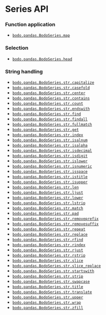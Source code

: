 # Series API
### Function application
- [`bodo.pandas.BodoSeries.map`][bodoseriesmap]

### Selection

- [`bodo.pandas.BodoSeries.head`][bodoserieshead]

### String handling

- [`bodo.pandas.BodoSeries.str.capitalize`][bodoseriesstrcapitalize]
- [`bodo.pandas.BodoSeries.str.casefold`][bodoseriesstrcasefold]
- [`bodo.pandas.BodoSeries.str.center`][bodoseriesstrcenter]
- [`bodo.pandas.BodoSeries.str.contains`][bodoseriesstrcontains]
- [`bodo.pandas.BodoSeries.str.count`][bodoseriesstrcount]
- [`bodo.pandas.BodoSeries.str.endswith`][bodoseriesstrendswith]
- [`bodo.pandas.BodoSeries.str.find`][bodoseriesstrfind]
- [`bodo.pandas.BodoSeries.str.findall`][bodoseriesstrfindall]
- [`bodo.pandas.BodoSeries.str.fullmatch`][bodoseriesstrfullmatch]
- [`bodo.pandas.BodoSeries.str.get`][bodoseriesstrget]
- [`bodo.pandas.BodoSeries.str.index`][bodoseriesstrindex]
- [`bodo.pandas.BodoSeries.str.isalnum`][bodoseriesstrisalnum]
- [`bodo.pandas.BodoSeries.str.isalpha`][bodoseriesstrisalpha]
- [`bodo.pandas.BodoSeries.str.isdecimal`][bodoseriesstrisdecimal]
- [`bodo.pandas.BodoSeries.str.isdigit`][bodoseriesstrisdigit]
- [`bodo.pandas.BodoSeries.str.islower`][bodoseriesstrislower]
- [`bodo.pandas.BodoSeries.str.isnumeric`][bodoseriesstrisnumeric]
- [`bodo.pandas.BodoSeries.str.isspace`][bodoseriesstrisspace]
- [`bodo.pandas.BodoSeries.str.istitle`][bodoseriesstristitle]
- [`bodo.pandas.BodoSeries.str.isupper`][bodoseriesstrisupper]
- [`bodo.pandas.BodoSeries.str.len`][bodoseriesstrlen]
- [`bodo.pandas.BodoSeries.str.ljust`][bodoseriesstrljust]
- [`bodo.pandas.BodoSeries.str.lower`][bodoseriesstrlower]
- [`bodo.pandas.BodoSeries.str.lstrip`][bodoseriesstrlstrip]
- [`bodo.pandas.BodoSeries.str.match`][bodoseriesstrmatch]
- [`bodo.pandas.BodoSeries.str.pad`][bodoseriesstrpad]
- [`bodo.pandas.BodoSeries.str.removeprefix`][bodoseriesstrremoveprefix]
- [`bodo.pandas.BodoSeries.str.removesuffix`][bodoseriesstrremovesuffix]
- [`bodo.pandas.BodoSeries.str.repeat`][bodoseriesstrrepeat]
- [`bodo.pandas.BodoSeries.str.replace`][bodoseriesstrreplace]
- [`bodo.pandas.BodoSeries.str.rfind`][bodoseriesstrrfind]
- [`bodo.pandas.BodoSeries.str.rindex`][bodoseriesstrrindex]
- [`bodo.pandas.BodoSeries.str.rjust`][bodoseriesstrrjust]
- [`bodo.pandas.BodoSeries.str.rstrip`][bodoseriesstrrstrip]
- [`bodo.pandas.BodoSeries.str.slice`][bodoseriesstrslice]
- [`bodo.pandas.BodoSeries.str.slice_replace`][bodoseriesstrslicereplace]
- [`bodo.pandas.BodoSeries.str.startswith`][bodoseriesstrstartswith]
- [`bodo.pandas.BodoSeries.str.strip`][bodoseriesstrstrip]
- [`bodo.pandas.BodoSeries.str.swapcase`][bodoseriesstrswapcase]
- [`bodo.pandas.BodoSeries.str.title`][bodoseriesstrtitle]
- [`bodo.pandas.BodoSeries.str.translate`][bodoseriesstrtranslate]
- [`bodo.pandas.BodoSeries.str.upper`][bodoseriesstrupper]
- [`bodo.pandas.BodoSeries.str.wrap`][bodoseriesstrwrap]
- [`bodo.pandas.BodoSeries.str.zfill`][bodoseriesstrzfill]



[bodoserieshead]: ../series/head.md
[bodoseriesmap]: ../series/map.md

[bodoseriesstrcapitalize]: https://pandas.pydata.org/docs/reference/api/pandas.Series.str.capitalize.html
[bodoseriesstrcasefold]: https://pandas.pydata.org/docs/reference/api/pandas.Series.str.casefold.html
[bodoseriesstrcenter]: https://pandas.pydata.org/docs/reference/api/pandas.Series.str.center.html
[bodoseriesstrcontains]: https://pandas.pydata.org/docs/reference/api/pandas.Series.str.contains.html
[bodoseriesstrcount]: https://pandas.pydata.org/docs/reference/api/pandas.Series.str.count.html
[bodoseriesstrendswith]: https://pandas.pydata.org/docs/reference/api/pandas.Series.str.endswith.html
[bodoseriesstrfind]: https://pandas.pydata.org/docs/reference/api/pandas.Series.str.find.html
[bodoseriesstrfindall]: https://pandas.pydata.org/docs/reference/api/pandas.Series.str.findall.html
[bodoseriesstrfullmatch]: https://pandas.pydata.org/docs/reference/api/pandas.Series.str.fullmatch.html
[bodoseriesstrget]: https://pandas.pydata.org/docs/reference/api/pandas.Series.str.get.html
[bodoseriesstrindex]: https://pandas.pydata.org/docs/reference/api/pandas.Series.str.index.html
[bodoseriesstrisalnum]: https://pandas.pydata.org/docs/reference/api/pandas.Series.str.isalnum.html
[bodoseriesstrisalpha]: https://pandas.pydata.org/docs/reference/api/pandas.Series.str.isalpha.html
[bodoseriesstrisdecimal]: https://pandas.pydata.org/docs/reference/api/pandas.Series.str.isdecimal.html
[bodoseriesstrisdigit]: https://pandas.pydata.org/docs/reference/api/pandas.Series.str.isdigit.html
[bodoseriesstrislower]: https://pandas.pydata.org/docs/reference/api/pandas.Series.str.islower.html
[bodoseriesstrisnumeric]: https://pandas.pydata.org/docs/reference/api/pandas.Series.str.isnumeric.html
[bodoseriesstrisspace]: https://pandas.pydata.org/docs/reference/api/pandas.Series.str.isspace.html
[bodoseriesstristitle]: https://pandas.pydata.org/docs/reference/api/pandas.Series.str.istitle.html
[bodoseriesstrisupper]: https://pandas.pydata.org/docs/reference/api/pandas.Series.str.isupper.html
[bodoseriesstrlen]: https://pandas.pydata.org/docs/reference/api/pandas.Series.str.len.html
[bodoseriesstrljust]: https://pandas.pydata.org/docs/reference/api/pandas.Series.str.ljust.html
[bodoseriesstrlower]: https://pandas.pydata.org/docs/reference/api/pandas.Series.str.lower.html
[bodoseriesstrlstrip]: https://pandas.pydata.org/docs/reference/api/pandas.Series.str.lstrip.html
[bodoseriesstrmatch]: https://pandas.pydata.org/docs/reference/api/pandas.Series.str.match.html
[bodoseriesstrpad]: https://pandas.pydata.org/docs/reference/api/pandas.Series.str.pad.html
[bodoseriesstrremoveprefix]: https://pandas.pydata.org/docs/reference/api/pandas.Series.str.removeprefix.html
[bodoseriesstrremovesuffix]: https://pandas.pydata.org/docs/reference/api/pandas.Series.str.removesuffix.html
[bodoseriesstrrepeat]: https://pandas.pydata.org/docs/reference/api/pandas.Series.str.repeat.html
[bodoseriesstrreplace]: https://pandas.pydata.org/docs/reference/api/pandas.Series.str.replace.html
[bodoseriesstrrfind]: https://pandas.pydata.org/docs/reference/api/pandas.Series.str.rfind.html
[bodoseriesstrrindex]: https://pandas.pydata.org/docs/reference/api/pandas.Series.str.rindex.html
[bodoseriesstrrjust]: https://pandas.pydata.org/docs/reference/api/pandas.Series.str.rjust.html
[bodoseriesstrrstrip]: https://pandas.pydata.org/docs/reference/api/pandas.Series.str.rstrip.html
[bodoseriesstrslice]: https://pandas.pydata.org/docs/reference/api/pandas.Series.str.slice.html
[bodoseriesstrslicereplace]: https://pandas.pydata.org/docs/reference/api/pandas.Series.str.slice_replace.html
[bodoseriesstrstartswith]: https://pandas.pydata.org/docs/reference/api/pandas.Series.str.startswith.html
[bodoseriesstrstrip]: https://pandas.pydata.org/docs/reference/api/pandas.Series.str.strip.html
[bodoseriesstrswapcase]: https://pandas.pydata.org/docs/reference/api/pandas.Series.str.swapcase.html
[bodoseriesstrtitle]: https://pandas.pydata.org/docs/reference/api/pandas.Series.str.title.html
[bodoseriesstrtranslate]: https://pandas.pydata.org/docs/reference/api/pandas.Series.str.translate.html
[bodoseriesstrupper]: https://pandas.pydata.org/docs/reference/api/pandas.Series.str.upper.html
[bodoseriesstrwrap]: https://pandas.pydata.org/docs/reference/api/pandas.Series.str.wrap.html
[bodoseriesstrzfill]: https://pandas.pydata.org/docs/reference/api/pandas.Series.str.zfill.html
